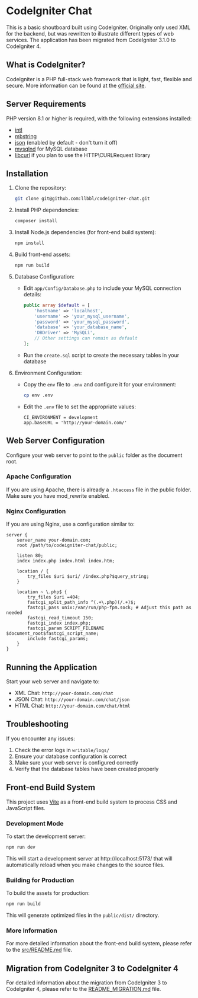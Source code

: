 # CodeIgniter Chat

This is a basic shoutboard built using CodeIgniter. Originally only used XML for the backend, 
but was rewritten to illustrate different types of web services. The application has been migrated from 
CodeIgniter 3.1.0 to CodeIgniter 4.

## What is CodeIgniter?

CodeIgniter is a PHP full-stack web framework that is light, fast, flexible and secure.
More information can be found at the [official site](https://codeigniter.com).

## Server Requirements

PHP version 8.1 or higher is required, with the following extensions installed:

- [intl](http://php.net/manual/en/intl.requirements.php)
- [mbstring](http://php.net/manual/en/mbstring.installation.php)
- [json](http://php.net/manual/en/json.installation.php) (enabled by default - don't turn it off)
- [mysqlnd](http://php.net/manual/en/mysqlnd.install.php) for MySQL database
- [libcurl](http://php.net/manual/en/curl.requirements.php) if you plan to use the HTTP\CURLRequest library

## Installation

1. Clone the repository:
   ```bash
   git clone git@github.com:llbbl/codeigniter-chat.git
   ```

2. Install PHP dependencies:
   ```bash
   composer install
   ```

3. Install Node.js dependencies (for front-end build system):
   ```bash
   npm install
   ```

4. Build front-end assets:
   ```bash
   npm run build
   ```

5. Database Configuration:
   - Edit `app/Config/Database.php` to include your MySQL connection details:
     ```php
     public array $default = [
         'hostname' => 'localhost',
         'username' => 'your_mysql_username',
         'password' => 'your_mysql_password',
         'database' => 'your_database_name',
         'DBDriver' => 'MySQLi',
         // Other settings can remain as default
     ];
     ```
   - Run the `create.sql` script to create the necessary tables in your database

3. Environment Configuration:
   - Copy the `env` file to `.env` and configure it for your environment:
     ```bash
     cp env .env
     ```
   - Edit the `.env` file to set the appropriate values:
     ```
     CI_ENVIRONMENT = development
     app.baseURL = 'http://your-domain.com/'
     ```

## Web Server Configuration

Configure your web server to point to the `public` folder as the document root.

### Apache Configuration

If you are using Apache, there is already a `.htaccess` file in the public folder. Make sure you have mod_rewrite enabled.

### Nginx Configuration

If you are using Nginx, use a configuration similar to:

```
server {
    server_name your-domain.com;
    root /path/to/codeigniter-chat/public;

    listen 80;
    index index.php index.html index.htm;

    location / {
        try_files $uri $uri/ /index.php?$query_string;
    }

    location ~ \.php$ {
        try_files $uri =404;
        fastcgi_split_path_info ^(.+\.php)(/.+)$;
        fastcgi_pass unix:/var/run/php-fpm.sock; # Adjust this path as needed
        fastcgi_read_timeout 150;
        fastcgi_index index.php;
        fastcgi_param SCRIPT_FILENAME $document_root$fastcgi_script_name;
        include fastcgi_params;
    }
}
```

## Running the Application

Start your web server and navigate to:

- XML Chat: `http://your-domain.com/chat`
- JSON Chat: `http://your-domain.com/chat/json`
- HTML Chat: `http://your-domain.com/chat/html`

## Troubleshooting

If you encounter any issues:

1. Check the error logs in `writable/logs/`
2. Ensure your database configuration is correct
3. Make sure your web server is configured correctly
4. Verify that the database tables have been created properly

## Front-end Build System

This project uses [Vite](https://vitejs.dev/) as a front-end build system to process CSS and JavaScript files.

### Development Mode

To start the development server:

```bash
npm run dev
```

This will start a development server at http://localhost:5173/ that will automatically reload when you make changes to the source files.

### Building for Production

To build the assets for production:

```bash
npm run build
```

This will generate optimized files in the `public/dist/` directory.

### More Information

For more detailed information about the front-end build system, please refer to the [src/README.md](src/README.md) file.

## Migration from CodeIgniter 3 to CodeIgniter 4

For detailed information about the migration from CodeIgniter 3 to CodeIgniter 4, please refer to the [README_MIGRATION.md](README_MIGRATION.md) file.
